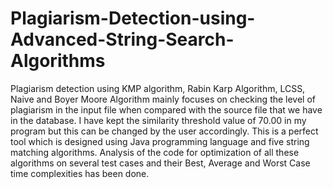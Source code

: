 # Plagiarism-Detection-using-Advanced-String-Search-Algorithms

Plagiarism detection using KMP algorithm, Rabin Karp Algorithm, LCSS, Naive and Boyer Moore Algorithm mainly focuses on checking the level of plagiarism in the input file when compared with the source file that we have in the database. I have kept the similarity threshold value of 70.00 in my program but this can be changed by the user accordingly.
This is a perfect tool which is designed using Java programming language and five string matching algorithms. Analysis of the code for optimization of all these algorithms on several test cases and their Best, Average and Worst Case time complexities has been done. 
